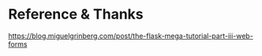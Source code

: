# Reference & Thanks

https://blog.miguelgrinberg.com/post/the-flask-mega-tutorial-part-iii-web-forms
